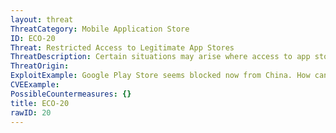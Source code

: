 ```yaml
---
layout: threat
ThreatCategory: Mobile Application Store
ID: ECO-20
Threat: Restricted Access to Legitimate App Stores
ThreatDescription: Certain situations may arise where access to app stores is either restricted or blocked entirely. This drives users to use 3rd party sources to download and update apps, opening the door to intrusion by malicious app.
ThreatOrigin:
ExploitExample: Google Play Store seems blocked now from China. How can I update my Quora app? [^153]
CVEExample:
PossibleCountermeasures: {}
title: ECO-20
rawID: 20
---
```

